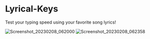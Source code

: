 # Lyrical-Keys

Test your typing speed using your favorite song lyrics!

![Screenshot_20230208_062000](https://user-images.githubusercontent.com/66544442/217673898-cdb5c551-ede4-4244-a43b-2a19349d97b0.png)
![Screenshot_20230208_062358](https://user-images.githubusercontent.com/66544442/217674471-3d66932a-888c-43c5-acb0-962c921be435.png)
